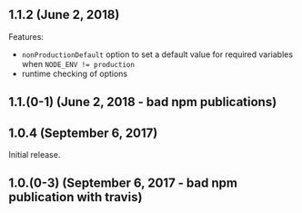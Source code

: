 ## 1.1.2 (June 2, 2018)

Features:

- `nonProductionDefault` option to set a default value for required variables
  when `NODE_ENV != production`
- runtime checking of options

## 1.1.(0-1) (June 2, 2018 - bad npm publications)

## 1.0.4 (September 6, 2017)

Initial release.

## 1.0.(0-3) (September 6, 2017 - bad npm publication with travis)

